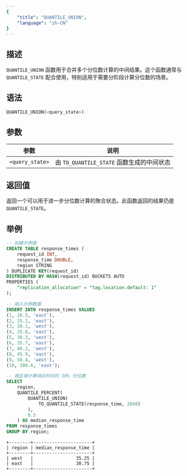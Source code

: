 ```yaml
---
{
    "title": "QUANTILE_UNION",
    "language": "zh-CN"
}
---
```


<!-- 
Licensed to the Apache Software Foundation (ASF) under one
or more contributor license agreements.  See the NOTICE file
distributed with this work for additional information
regarding copyright ownership.  The ASF licenses this file
to you under the Apache License, Version 2.0 (the
"License"); you may not use this file except in compliance
with the License.  You may obtain a copy of the License at
  http://www.apache.org/licenses/LICENSE-2.0
Unless required by applicable law or agreed to in writing,
software distributed under the License is distributed on an
"AS IS" BASIS, WITHOUT WARRANTIES OR CONDITIONS OF ANY
KIND, either express or implied.  See the License for the
specific language governing permissions and limitations
under the License.
-->

## 描述

`QUANTILE_UNION` 函数用于合并多个分位数计算的中间结果。这个函数通常与 `QUANTILE_STATE` 配合使用，特别适用于需要分阶段计算分位数的场景。

## 语法

```sql
QUANTILE_UNION(<query_state>)
```

## 参数

| 参数 | 说明 |
| -- | -- |
| `<query_state>` | 由 `TO_QUANTILE_STATE` 函数生成的中间状态 |

## 返回值

返回一个可以用于进一步分位数计算的聚合状态。此函数返回的结果仍是 `QUANTILE_STATE`。

## 举例

```sql
-- 创建示例表
CREATE TABLE response_times (
    request_id INT,
    response_time DOUBLE,
    region STRING
) DUPLICATE KEY(request_id)
DISTRIBUTED BY HASH(request_id) BUCKETS AUTO
PROPERTIES (
    "replication_allocation" = "tag.location.default: 1"
);

-- 插入示例数据
INSERT INTO response_times VALUES
(1, 10.5, 'east'),
(2, 15.2, 'east'),
(3, 20.1, 'west'),
(4, 25.8, 'east'),
(5, 30.3, 'west'),
(6, 35.7, 'east'),
(7, 40.2, 'west'),
(8, 45.9, 'east'),
(9, 50.4, 'west'),
(10, 100.6, 'east');

-- 按区域计算响应时间的 50% 分位数
SELECT 
    region,
    QUANTILE_PERCENT(
        QUANTILE_UNION(
            TO_QUANTILE_STATE(response_time, 2048)
        ),
        0.5
    ) AS median_response_time
FROM response_times
GROUP BY region;

```

```text
+--------+----------------------+
| region | median_response_time |
+--------+----------------------+
| west   |                35.25 |
| east   |                30.75 |
+--------+----------------------+
```
